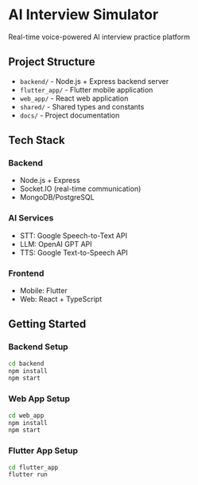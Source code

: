# AI Interview Simulator

Real-time voice-powered AI interview practice platform

## Project Structure

- `backend/` - Node.js + Express backend server
- `flutter_app/` - Flutter mobile application
- `web_app/` - React web application
- `shared/` - Shared types and constants
- `docs/` - Project documentation

## Tech Stack

### Backend
- Node.js + Express
- Socket.IO (real-time communication)
- MongoDB/PostgreSQL

### AI Services
- STT: Google Speech-to-Text API
- LLM: OpenAI GPT API
- TTS: Google Text-to-Speech API

### Frontend
- Mobile: Flutter
- Web: React + TypeScript

## Getting Started

### Backend Setup
```bash
cd backend
npm install
npm start
```

### Web App Setup
```bash
cd web_app
npm install
npm start
```

### Flutter App Setup
```bash
cd flutter_app
flutter run
```